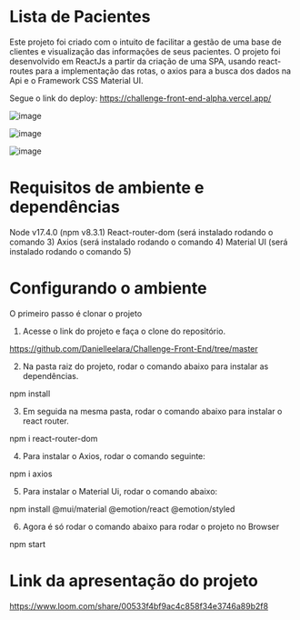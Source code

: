 # Lista de Pacientes

Este projeto foi criado com o intuito de facilitar a gestão de uma base de clientes e visualização das informações de seus pacientes. O projeto foi desenvolvido em ReactJs a partir da criação de uma SPA, usando react-routes para a implementação das rotas, o axios para a busca dos dados na Api e o Framework CSS Material UI.

Segue o link do deploy: https://challenge-front-end-alpha.vercel.app/

![image](https://user-images.githubusercontent.com/78480991/161863723-911d7371-c4b7-46a3-81d1-a2ea1717b41b.png)

![image](https://user-images.githubusercontent.com/78480991/161863750-7b4f3e6f-0c51-4cdb-a32e-ac4c106fd5e5.png)

![image](https://user-images.githubusercontent.com/78480991/161863825-6a4353e1-0e23-4e3e-b37c-4b09e4c39d4a.png)


# Requisitos de ambiente e dependências

Node v17.4.0 (npm v8.3.1)
React-router-dom (será instalado rodando o comando 3)
Axios (será instalado rodando o comando 4)
Material UI (será instalado rodando o comando 5)

# Configurando o ambiente

O primeiro passo é clonar o projeto

1. Acesse o link do projeto e faça o clone do repositório.

https://github.com/Danielleelara/Challenge-Front-End/tree/master

2. Na pasta raiz do projeto, rodar o comando abaixo para instalar as dependências.

npm install

3. Em seguida na mesma pasta, rodar o comando abaixo para instalar o react router.

npm i react-router-dom

4. Para instalar o Axios, rodar o comando seguinte:

npm i axios

5. Para instalar o Material Ui, rodar o comando abaixo:

 npm install @mui/material @emotion/react @emotion/styled

6. Agora é só rodar o comando abaixo para rodar o projeto no Browser

npm start

# Link da apresentação do projeto 
https://www.loom.com/share/00533f4bf9ac4c858f34e3746a89b2f8
